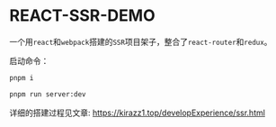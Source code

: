 <!--
 * @Author: KiraZz1 1634149028@qq.com
 * @Date: 2023-03-21 18:00:55
 * @LastEditors: KiraZz1 1634149028@qq.com
 * @LastEditTime: 2023-03-21 18:02:32
 * @FilePath: /ssr-demo/README.md
 * @Description: 这是默认设置,请设置`customMade`, 打开koroFileHeader查看配置 进行设置: https://github.com/OBKoro1/koro1FileHeader/wiki/%E9%85%8D%E7%BD%AE
-->
# REACT-SSR-DEMO

一个用`react`和`webpack`搭建的`SSR`项目架子，整合了`react-router`和`redux`。

启动命令：

```bash
pnpm i

pnpm run server:dev
```

详细的搭建过程见文章: https://kirazz1.top/developExperience/ssr.html